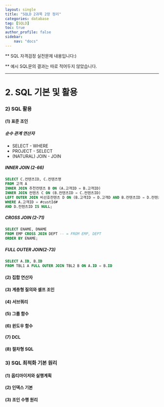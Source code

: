```yaml
---
layout: single
title: "SQLD 2과목 2장 정리"
categories: database
tag: [SQLD]
toc: true
author_profile: false
sidebar:
    nav: "docs"
---
```


** SQL 자격검정 실전문제 내용입니다:)

** 예시 SQL문의 결과는 따로 적어두지 않았습니다.

---

# 2. SQL 기본 및 활용  

### 2) SQL 활용

#### (1) 표준 조인

##### 순수 관계 연산자

- SELECT - WHERE
- PROJECT - SELECT
- (NATURAL) JOIN - JOIN



##### INNER JOIN (2-66)

```sql
SELECT C.컨텐츠ID, C.컨텐츠명
FROM 고객 A 
INNER JOIN 추천컨텐츠 B ON (A.고객ID = B.고객ID) 
INNER JOIN 컨텐츠 C ON (B.컨텐츠ID = C.컨텐츠ID)
LEFT OUTER JOIN 비선호컨텐츠 D ON (B.고객ID = D.고객D AND B.컨텐츠ID = D.컨텐츠ID)
WHERE A.고객ID = #custId#
AND D.컨텐츠ID IS NULL;
```



##### CROSS JOIN (2-71)

```sql
SELECT ENAME, DNAME
FROM EMP CROSS JOIN DEPT -- = FROM EMP, DEPT
ORDER BY ENAME;
```



##### FULL OUTER JOIN(2-73)

```sql
SELECT A.ID, B.ID
FROM TBL1 A FULL OUTER JOIN TBL2 B ON A.ID = B.ID
```



#### (2) 집합 연산자

#### (3) 계층형 질의와 셀프 조인

#### (4) 서브쿼리

#### (5) 그룹 함수

#### (6) 윈도우 함수

#### (7) DCL

#### (8) 절차형 SQL



### 3) SQL 최적화 기본 원리

#### (1) 옵티마이저와 실행계획

#### (2) 인덱스 기본

#### (3) 조인 수행 원리